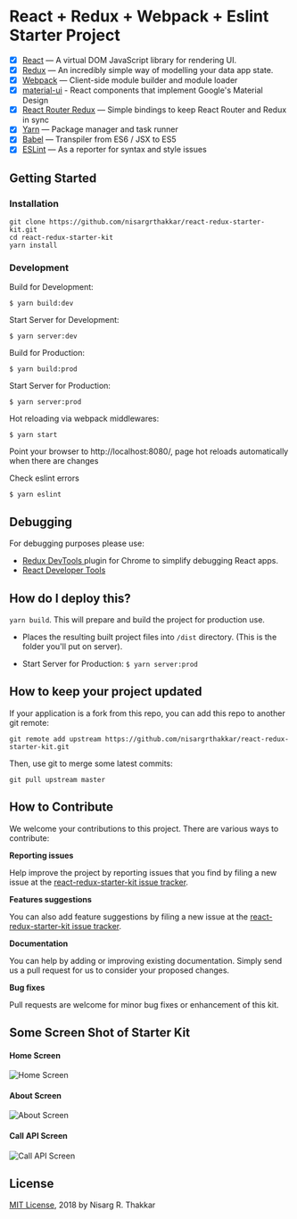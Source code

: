 
# React + Redux + Webpack + Eslint Starter Project


- [x] [React](https://facebook.github.io/react/) — A virtual DOM JavaScript library for rendering UI.
- [x] [Redux](http://redux.js.org/) — An incredibly simple way of modelling your data app state.
- [x] [Webpack](https://webpack.js.org/) — Client-side module builder and module loader
- [x] [material-ui](http://www.material-ui.com/) - React components that implement Google's Material Design
- [x] [React Router Redux](https://github.com/reactjs/react-router-redux) — Simple bindings to keep React Router and Redux in sync
- [x] [Yarn](https://yarnpkg.com/) — Package manager and task runner
- [x] [Babel](http://babeljs.io/) — Transpiler from ES6 / JSX to ES5
- [x] [ESLint](http://eslint.org/) — As a reporter for syntax and style issues

## Getting Started

### Installation

```
git clone https://github.com/nisargrthakkar/react-redux-starter-kit.git
cd react-redux-starter-kit
yarn install
```

### Development

Build for Development:

```$ yarn build:dev```

Start Server for Development:

```$ yarn server:dev```

Build for Production:

```$ yarn build:prod```

Start Server for Production:

```$ yarn server:prod```


Hot reloading via webpack middlewares:

```$ yarn start```

Point your browser to http://localhost:8080/, page hot reloads automatically when there are changes


Check eslint errors 

```$ yarn eslint```


## Debugging

For debugging purposes please use:
- [Redux DevTools
](https://chrome.google.com/webstore/detail/redux-devtools/lmhkpmbekcpmknklioeibfkpmmfibljd) plugin for Chrome to simplify debugging React apps.
- [React Developer Tools](https://chrome.google.com/webstore/detail/react-developer-tools/fmkadmapgofadopljbjfkapdkoienihi)



## How do I deploy this?

`yarn build`. This will prepare and build the project for production use.

- Places the resulting built project files into `/dist` directory. (This is the folder you'll put on server).

- Start Server for Production: ```$ yarn server:prod```


## How to keep your project updated

If your application is a fork from this repo, you can add this repo to another git remote:

```
git remote add upstream https://github.com/nisargrthakkar/react-redux-starter-kit.git
```
Then, use git to merge some latest commits:

```
git pull upstream master
```


## How to Contribute

We welcome your contributions to this project. There are various ways to contribute:

**Reporting issues**

Help improve the project by reporting issues that you find by filing a new issue at the
[react-redux-starter-kit issue tracker](https://github.com/nisargrthakkar/react-redux-starter-kit/issues/new).

**Features suggestions**

You can also add feature suggestions by filing a new issue at the
[react-redux-starter-kit issue tracker](https://github.com/nisargrthakkar/react-redux-starter-kit/issues/new).

**Documentation**

You can help by adding or improving existing documentation. Simply send us a pull request for us to
consider your proposed changes.

**Bug fixes**

Pull requests are welcome for minor bug fixes or enhancement of this kit.

## Some Screen Shot of Starter Kit

#### Home Screen
![Home Screen](./screenshot/home.gif)
#### About Screen
![About Screen](./screenshot/about.png)
#### Call API Screen
![Call API Screen](./screenshot/api_call.gif)

## License

[MIT License](https://nisargrthakkar.mit-license.org/), 2018  by Nisarg R. Thakkar

